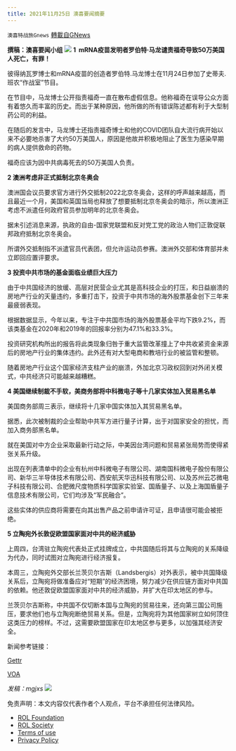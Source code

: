 ```yaml
---
title: 2021年11月25日 澳喜要闻摘要
---
```

`澳喜特战旅Gnews` [轉載自GNews](https://gnews.org/zh-hans/1694147/)

**撰稿：澳喜要闻小组**
![](https://assets.gnews.org/wp-content/uploads/2021/11/Picture1-10-1.jpg)
**1  mRNA疫苗发明者罗伯特·马龙谴责福奇导致50万美国人死亡，有罪！**

彼得纳瓦罗博士和mRNA疫苗的创造者罗伯特.马龙博士在11月24日参加了史蒂夫.班农“作战室”节目。

在节目中，马龙博士公开指责福奇一直在散布虚假信息。他称福奇在误导公众方面有着悠久而丰富的历史。而出于某种原因，他所做的所有错误陈述都有利于大型制药公司的利益。

在随后的发言中，马龙博士还指责福奇博士和他的COVID团队自大流行病开始以来不必要地杀害了大约50万美国人，原因是他故并积极地阻止了医生为感染早期的病人提供救命的药物。

福奇应该为因中共病毒死去的50万美国人负责。

**2 澳洲考虑非正式抵制北京冬奥会**

澳洲国会议员要求官方进行外交抵制2022北京冬奥会，这样的呼声越来越高，而且最近一个月，美国和英国当局也释放了想要抵制北京冬奥会的暗示，所以澳洲正考虑不派遣任何政府官员参加明年的北京冬奥会。

据未引述消息来源，执政的自由-国家党联盟和反对党工党的政治人物们正敦促联邦政府抵制北京冬奥会。

所谓外交抵制指不派遣官员代表团，但允许运动员参赛。澳洲外交部和体育部并未立即回应置评要求。

**3 投资中共市场的基金面临业绩巨大压力**

由于中共国经济的放缓、高层对民营企业尤其是高科技企业的打压，和日益崩溃的房地产行业的天量违约，多重打击下，投资于中共市场的海外股票基金创下三年来最疲弱表现。

根据数据显示，今年以来，专注于中共国市场的海外股票基金平均下跌9.2%，而该类基金在2020年和2019年的回报率分别为47.1%和33.3%。

投资研究机构所出的报告将此类现象归咎于重大监管改革撞上了中共收紧资金来源后的房地产行业的集体违约。此外还有对大型电商和教培行业的被监管和整顿。

随着房地产行业这个国家经济支柱产业的崩溃，外加北京习政权回到对外闭关模式，中共经济只可能越来越糟糕。

**4 美国继续制裁不手软，美商务部将中科微电子等十几家实体加入贸易黑名单**

美国商务部周三表示，继续将十几家中国实体加入其贸易黑名单。

据悉，此次被制裁的企业帮助中共军方进行量子计算，出于对国家安全的担忧，而加入商务部黑名单。

就在美国对中方企业采取最新行动之际，中美因台湾问题和贸易紧张局势而使得紧张关系升级。

出现在列表清单中的企业有杭州中科微电子有限公司、湖南国科微电子股份有限公司、新华三半导体技术有限公司、西安航天华迅科技有限公司、以及苏州云芯微电子科技有限公司、合肥微尺度物质科学国家实验室、国盾量子、以及上海国盾量子信息技术有限公司，它们均涉及“军民融合”。

这些实体的供应商将需要在向其出售产品之前申请许可证，且申请很可能会被拒绝。

**5 立陶宛外长敦促欧盟国家面对中共的经济威胁**

上周四，台湾驻立陶宛代表处正式挂牌成立，中共国随后将其与立陶宛的关系降级为代办，同时试图对立陶宛进行经济报复。

本周三，立陶宛外交部长兰茨贝尔吉斯（Landsbergis）对外表示，被中共国降级关系后，立陶宛将做准备应对“短期”的经济困境，努力减少在供应链方面对中共国的依赖。他还敦促欧盟国家面对中共的经济威胁，并扩大在印太地区的参与。

兰茨贝尔吉斯称，中共国不仅切断本国与立陶宛的贸易往来，还向第三国公司施压，要求他们也与立陶宛断绝贸易关系。但是，立陶宛将为其他国家树立如何顶住这类压力的榜样。不过，这需要欧盟国家在印太地区参与更多，以加强其经济安全。

新闻参考链接：

[Gettr](https://www.gettr.com/user/xinshilianhua)

[VOA](https://www.voachinese.com/a/lithuania-urges-europe-to-increase-indo-pacific-ties-in-face-of-chinese-coercion-20211124/6327164.html)

*发稿：mgjxs*
![](https://assets.gnews.org/wp-content/uploads/2021/11/TA1.jpg)
 

免责声明：本文内容仅代表作者个人观点，平台不承担任何法律风险。

- [ROL Foundation](https://rolfoundation.org/)
- [ROL Society](https://rolsociety.org/)
- [Terms of use](https://gnews.org/terms-of-use-3/)
- [Privacy Policy](https://gnews.org/privacy-policy/)

